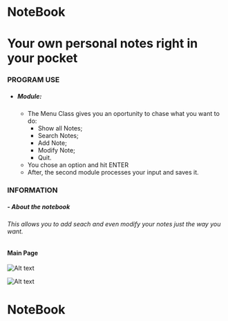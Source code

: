# NoteBook
# Your own personal notes right in your pocket

### PROGRAM USE

- ##### Module:
  - The Menu Class gives you an oportunity to chase what you want to do:
    - Show all Notes; 
    - Search Notes; 
    - Add Note; 
    - Modify Note; 
    - Quit. 
  - You chose an option and hit ENTER
  - After, the second module processes your input and saves it.


### INFORMATION
##### - About the notebook
####
###### This allows you to add seach and even modify your notes just the way you want.
####


#### Main Page
![Alt text](https://github.com/SlavkoPrytula/Map_LR_2/blob/master/Screenshot_20200218_145424-1.png?raw=true "Title")

![Alt text](https://github.com/SlavkoPrytula/Map_LR_2/blob/master/Screenshot_20200218_153418.png?raw=true "Title")




# NoteBook
